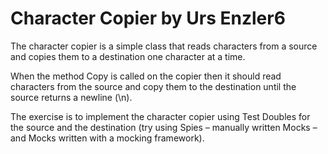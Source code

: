 # Character Copier by Urs Enzler6

The character copier is a simple class that reads characters from a source and copies them to a destination one character at a time.

When the method Copy is called on the copier then it should read characters from the source and copy them to the destination until the source returns a newline (\n).

The exercise is to implement the character copier using Test Doubles for the source and the destination (try using Spies – manually written Mocks – and Mocks written with a mocking framework).
